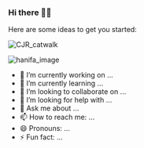 ### Hi there 👋🏾
<!--
 # = largest font, ## -> smaller, ### -> smaller, and down to ##### 

README.md = markdown language -->

Here are some ideas to get you started:

![CJR_catwalk](https://media.giphy.com/media/WQeqHrPqJ1r7mTS0z9/giphy.gif)

![hanifa_image](https://external-content.duckduckgo.com/iu/?u=https%3A%2F%2Ftse2.mm.bing.net%2Fth%3Fid%3DOIP.castfdlOhJOkh3ahTkZDzgHaEK%26pid%3DApi&f=1)

- 🔭 I’m currently working on ...
- 🌱 I’m currently learning ...
- 👯 I’m looking to collaborate on ...
- 🤔 I’m looking for help with ...
- 💬 Ask me about ...
- 📫 How to reach me: ...
- 😄 Pronouns: ...
- ⚡ Fun fact: ...



